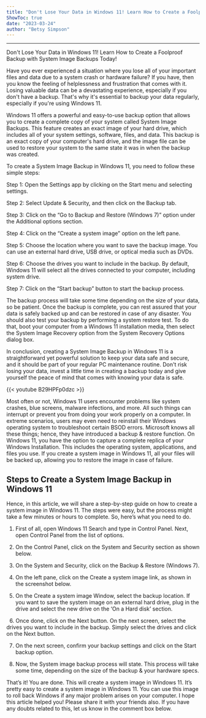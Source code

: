 ```yaml
---
title: "Don't Lose Your Data in Windows 11! Learn How to Create a Foolproof Backup with System Image Backups Today!"
ShowToc: true 
date: "2023-03-24"
author: "Betsy Simpson"
---
```

*****
Don't Lose Your Data in Windows 11! Learn How to Create a Foolproof Backup with System Image Backups Today!

Have you ever experienced a situation where you lose all of your important files and data due to a system crash or hardware failure? If you have, then you know the feeling of helplessness and frustration that comes with it. Losing valuable data can be a devastating experience, especially if you don't have a backup. That's why it's essential to backup your data regularly, especially if you're using Windows 11.

Windows 11 offers a powerful and easy-to-use backup option that allows you to create a complete copy of your system called System Image Backups. This feature creates an exact image of your hard drive, which includes all of your system settings, software, files, and data. This backup is an exact copy of your computer's hard drive, and the image file can be used to restore your system to the same state it was in when the backup was created.

To create a System Image Backup in Windows 11, you need to follow these simple steps:

Step 1: Open the Settings app by clicking on the Start menu and selecting settings.

Step 2: Select Update & Security, and then click on the Backup tab.

Step 3: Click on the “Go to Backup and Restore (Windows 7)” option under the Additional options section.

Step 4: Click on the “Create a system image” option on the left pane.

Step 5: Choose the location where you want to save the backup image. You can use an external hard drive, USB drive, or optical media such as DVDs.

Step 6: Choose the drives you want to include in the backup. By default, Windows 11 will select all the drives connected to your computer, including system drive.

Step 7: Click on the “Start backup” button to start the backup process.

The backup process will take some time depending on the size of your data, so be patient. Once the backup is complete, you can rest assured that your data is safely backed up and can be restored in case of any disaster. You should also test your backup by performing a system restore test. To do that, boot your computer from a Windows 11 installation media, then select the System Image Recovery option from the System Recovery Options dialog box.

In conclusion, creating a System Image Backup in Windows 11 is a straightforward yet powerful solution to keep your data safe and secure, and it should be part of your regular PC maintenance routine. Don't risk losing your data, invest a little time in creating a backup today and give yourself the peace of mind that comes with knowing your data is safe.

{{< youtube B29HPFp0dzc >}} 



Most often or not, Windows 11 users encounter problems like system crashes, blue screens, malware infections, and more. All such things can interrupt or prevent you from doing your work properly on a computer.
In extreme scenarios, users may even need to reinstall their Windows operating system to troubleshoot certain BSOD errors. Microsoft knows all these things; hence, they have introduced a backup & restore function.
On Windows 11, you have the option to capture a complete replica of your Windows Installation. This includes the operating system, applications, and files you use. If you create a system image in Windows 11, all your files will be backed up, allowing you to restore the image in case of failure.

 
## Steps to Create a System Image Backup in Windows 11


Hence, in this article, we will share a step-by-step guide on how to create a system image in Windows 11. The steps were easy, but the process might take a few minutes or hours to complete. So, here’s what you need to do.
1. First of all, open Windows 11 Search and type in Control Panel. Next, open Control Panel from the list of options.

2. On the Control Panel, click on the System and Security section as shown below.

3. On the System and Security, click on the Backup & Restore (Windows 7).

4. On the left pane, click on the Create a system image link, as shown in the screenshot below.

5. On the Create a system image Window, select the backup location. If you want to save the system image on an external hard drive, plug in the drive and select the new drive on the ‘On a Hard disk’ section.

 
6. Once done, click on the Next button. On the next screen, select the drives you want to include in the backup. Simply select the drives and click on the Next button.

7. On the next screen, confirm your backup settings and click on the Start backup option.

8. Now, the System image backup process will state. This process will take some time, depending on the size of the backup & your hardware specs.

That’s it! You are done. This will create a system image in Windows 11.
It’s pretty easy to create a system image in Windows 11. You can use this image to roll back Windows if any major problem arises on your computer. I hope this article helped you! Please share it with your friends also. If you have any doubts related to this, let us know in the comment box below.




